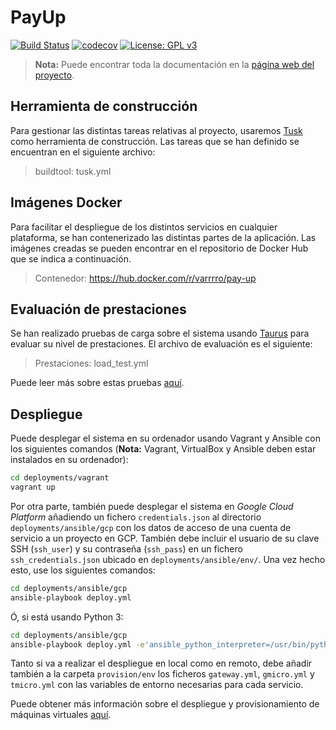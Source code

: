 # PayUp

[![Build Status](https://travis-ci.com/Varrrro/pay-up.svg?branch=master)](https://travis-ci.com/Varrrro/pay-up)
[![codecov](https://codecov.io/gh/Varrrro/pay-up/branch/master/graph/badge.svg)](https://codecov.io/gh/Varrrro/pay-up)
[![License: GPL v3](https://img.shields.io/badge/License-GPLv3-blue.svg)](https://www.gnu.org/licenses/gpl-3.0)

> **Nota:** Puede encontrar toda la documentación en la [página web del proyecto](https://varrrro.github.io/pay-up/).

## Herramienta de construcción

Para gestionar las distintas tareas relativas al proyecto, usaremos [Tusk](https://github.com/rliebz/tusk) como herramienta de construcción. Las tareas que se han definido se encuentran en el siguiente archivo:

> buildtool: tusk.yml

## Imágenes Docker

Para facilitar el despliegue de los distintos servicios en cualquier plataforma, se han contenerizado las distintas partes de la aplicación. Las imágenes creadas se pueden encontrar en el repositorio de Docker Hub que se indica a continuación.

> Contenedor: https://hub.docker.com/r/varrrro/pay-up

## Evaluación de prestaciones

Se han realizado pruebas de carga sobre el sistema usando [Taurus](https://gettaurus.org/) para evaluar su nivel de prestaciones. El archivo de evaluación es el siguiente:

> Prestaciones: load_test.yml

Puede leer más sobre estas pruebas [aquí](https://varrrro.github.io/pay-up/2020/01/19/performance-testing.html).

## Despliegue

Puede desplegar el sistema en su ordenador usando Vagrant y Ansible con los siguientes comandos (__Nota:__ Vagrant, VirtualBox y Ansible deben estar instalados en su ordenador):

```bash
cd deployments/vagrant
vagrant up
```

Por otra parte, también puede desplegar el sistema en _Google Cloud Platform_ añadiendo un fichero `credentials.json` al directorio `deployments/ansible/gcp` con los datos de acceso de una cuenta de servicio a un proyecto en GCP. También debe incluir el usuario de su clave SSH (`ssh_user`) y su contraseña (`ssh_pass`) en un fichero `ssh_credentials.json` ubicado en `deployments/ansible/env/`. Una vez hecho esto, use los siguientes comandos:

```bash
cd deployments/ansible/gcp
ansible-playbook deploy.yml
```

Ó, si está usando Python 3:

```bash
cd deployments/ansible/gcp
ansible-playbook deploy.yml -e'ansible_python_interpreter=/usr/bin/python3'
```

Tanto si va a realizar el despliegue en local como en remoto, debe añadir también a la carpeta `provision/env` los ficheros `gateway.yml`, `gmicro.yml` y `tmicro.yml` con las variables de entorno necesarias para cada servicio.

Puede obtener más información sobre el despliegue y provisionamiento de máquinas virtuales [aquí](https://varrrro.github.io/pay-up/2020/01/27/deployment-and-provisioning.html).